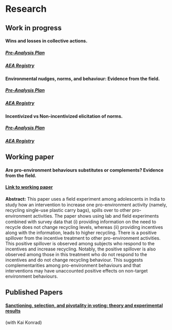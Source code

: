 # Research

## Work in progress

#### Wins and losses in collective actions.

##### [Pre-Analysis Plan]() 
##### [AEA Registry]() 

#### Environmental nudges, norms, and behaviour: Evidence from the field.

##### [Pre-Analysis Plan]()
##### [AEA Registry]() 

#### Incentivized vs Non-incentivized elicitation of norms.
##### [Pre-Analysis Plan]()
##### [AEA Registry]() 

## Working paper

#### Are pro-environment behaviours substitutes or complements? Evidence from the field.

#### [Link to working paper](https://papers.ssrn.com/sol3/papers.cfm?abstract_id=3799970) 

**Abstract:** This paper uses a ﬁeld experiment among adolescents in India to study how an intervention to increase one pro-environment activity (namely, recycling single-use plastic carry bags), spills over to other pro-environment activities. The paper shows using lab and ﬁeld experiments combined with survey data that (i) providing information on the need to recycle does not change recycling levels, whereas (ii) providing incentives along with the information, leads to higher recycling. There is a positive spillover from the incentive treatment to other pro-environment activities. This positive spillover is observed among subjects who respond to the incentives and increase recycling. Notably, the positive spillover is also observed among those in this treatment who do not respond to the incentives and do not change recycling behaviour. This suggests complementarities among pro-environment behaviours and that interventions may have unaccounted positive effects on non-target environment behaviours.

## Published Papers

#### [Sanctioning, selection, and pivotality in voting: theory and experimental results](https://link.springer.com/article/10.1007/s10602-019-09284-4) 

(with Kai Konrad)
